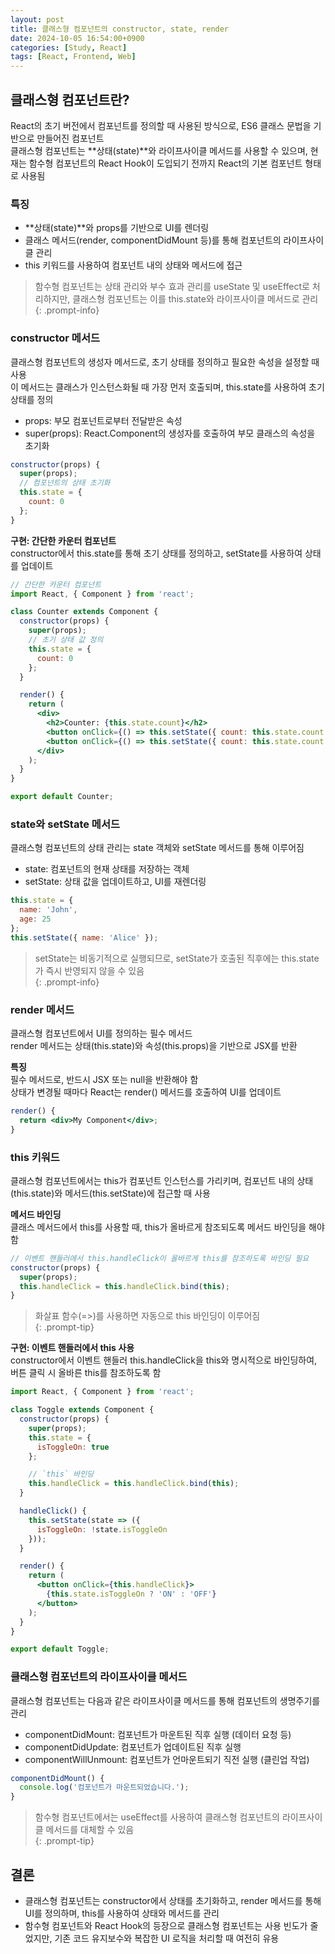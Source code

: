 ```yaml
---
layout: post
title: 클래스형 컴포넌트의 constructor, state, render
date: 2024-10-05 16:54:00+0900
categories: [Study, React]
tags: [React, Frontend, Web]
---
```

## 클래스형 컴포넌트란?
React의 초기 버전에서 컴포넌트를 정의할 때 사용된 방식으로, ES6 클래스 문법을 기반으로 만들어진 컴포넌트  
클래스형 컴포넌트는 **상태(state)**와 라이프사이클 메서드를 사용할 수 있으며, 현재는 함수형 컴포넌트의 React Hook이 도입되기 전까지 React의 기본 컴포넌트 형태로 사용됨    

### 특징

* **상태(state)**와 props를 기반으로 UI를 렌더링  
* 클래스 메서드(render, componentDidMount 등)를 통해 컴포넌트의 라이프사이클 관리  
* this 키워드를 사용하여 컴포넌트 내의 상태와 메서드에 접근  

> 함수형 컴포넌트는 상태 관리와 부수 효과 관리를 useState 및 useEffect로 처리하지만, 클래스형 컴포넌트는 이를 this.state와 라이프사이클 메서드로 관리  
{: .prompt-info}  

### constructor 메서드  
클래스형 컴포넌트의 생성자 메서드로, 초기 상태를 정의하고 필요한 속성을 설정할 때 사용  
이 메서드는 클래스가 인스턴스화될 때 가장 먼저 호출되며, this.state를 사용하여 초기 상태를 정의  

* props: 부모 컴포넌트로부터 전달받은 속성  
* super(props): React.Component의 생성자를 호출하여 부모 클래스의 속성을 초기화  

```jsx
constructor(props) {  
  super(props);  
  // 컴포넌트의 상태 초기화  
  this.state = {  
    count: 0  
  };  
}  
```

**구현: 간단한 카운터 컴포넌트**  
constructor에서 this.state를 통해 초기 상태를 정의하고, setState를 사용하여 상태를 업데이트  

```jsx
// 간단한 카운터 컴포넌트
import React, { Component } from 'react';  

class Counter extends Component {  
  constructor(props) {  
    super(props);  
    // 초기 상태 값 정의  
    this.state = {  
      count: 0  
    };  
  }  

  render() {  
    return (  
      <div>  
        <h2>Counter: {this.state.count}</h2>  
        <button onClick={() => this.setState({ count: this.state.count + 1 })}>증가</button>  
        <button onClick={() => this.setState({ count: this.state.count - 1 })}>감소</button>  
      </div>  
    );  
  }  
}  

export default Counter;  
```

### state와 setState 메서드  
클래스형 컴포넌트의 상태 관리는 state 객체와 setState 메서드를 통해 이루어짐  
* state: 컴포넌트의 현재 상태를 저장하는 객체  
* setState: 상태 값을 업데이트하고, UI를 재렌더링  

```jsx
this.state = {  
  name: 'John',  
  age: 25  
};  
this.setState({ name: 'Alice' });  
```

> setState는 비동기적으로 실행되므로, setState가 호출된 직후에는 this.state가 즉시 반영되지 않을 수 있음  
{: .prompt-info}  

### render 메서드  
클래스형 컴포넌트에서 UI를 정의하는 필수 메서드  
render 메서드는 상태(this.state)와 속성(this.props)을 기반으로 JSX를 반환  

**특징**   
필수 메서드로, 반드시 JSX 또는 null을 반환해야 함  
상태가 변경될 때마다 React는 render() 메서드를 호출하여 UI를 업데이트  

```jsx
render() {  
  return <div>My Component</div>;  
}  
```


### this 키워드  
클래스형 컴포넌트에서는 this가 컴포넌트 인스턴스를 가리키며, 컴포넌트 내의 상태(this.state)와 메서드(this.setState)에 접근할 때 사용  
  
**메서드 바인딩**   
클래스 메서드에서 this를 사용할 때, this가 올바르게 참조되도록 메서드 바인딩을 해야 함   

```jsx
// 이벤트 핸들러에서 this.handleClick이 올바르게 this를 참조하도록 바인딩 필요   
constructor(props) {  
  super(props);  
  this.handleClick = this.handleClick.bind(this);  
}  
```

> 화살표 함수(=>)를 사용하면 자동으로 this 바인딩이 이루어짐  
{: .prompt-tip}  

**구현: 이벤트 핸들러에서 this 사용**  
constructor에서 이벤트 핸들러 this.handleClick을 this와 명시적으로 바인딩하여, 버튼 클릭 시 올바른 this를 참조하도록 함   

```jsx
import React, { Component } from 'react';  

class Toggle extends Component {  
  constructor(props) {  
    super(props);  
    this.state = {  
      isToggleOn: true  
    };  

    // `this` 바인딩  
    this.handleClick = this.handleClick.bind(this);  
  }  

  handleClick() {  
    this.setState(state => ({  
      isToggleOn: !state.isToggleOn  
    }));  
  }  

  render() {  
    return (  
      <button onClick={this.handleClick}>  
        {this.state.isToggleOn ? 'ON' : 'OFF'}  
      </button>  
    );  
  }  
}  

export default Toggle;  

```

### 클래스형 컴포넌트의 라이프사이클 메서드   

클래스형 컴포넌트는 다음과 같은 라이프사이클 메서드를 통해 컴포넌트의 생명주기를 관리  

* componentDidMount: 컴포넌트가 마운트된 직후 실행 (데이터 요청 등)  
* componentDidUpdate: 컴포넌트가 업데이트된 직후 실행  
* componentWillUnmount: 컴포넌트가 언마운트되기 직전 실행 (클린업 작업)  

```jsx
componentDidMount() {  
  console.log('컴포넌트가 마운트되었습니다.');  
}  
```

> 함수형 컴포넌트에서는 useEffect를 사용하여 클래스형 컴포넌트의 라이프사이클 메서드를 대체할 수 있음  
{: .prompt-tip}

## 결론
* 클래스형 컴포넌트는 constructor에서 상태를 초기화하고, render 메서드를 통해 UI를 정의하며, this를 사용하여 상태와 메서드를 관리  
* 함수형 컴포넌트와 React Hook의 등장으로 클래스형 컴포넌트는 사용 빈도가 줄었지만, 기존 코드 유지보수와 복잡한 UI 로직을 처리할 때 여전히 유용  
